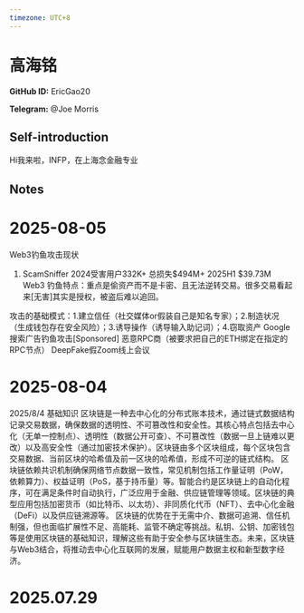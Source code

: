 ```yaml
---
timezone: UTC+8
---
```


# 高海铭

**GitHub ID:** EricGao20

**Telegram:** @Joe Morris

## Self-introduction

Hi我来啦，INFP，在上海念金融专业

## Notes

<!-- Content_START -->
# 2025-08-05

Web3钓鱼攻击现状
1.	ScamSniffer 2024受害用户332K+ 总损失$494M+  2025H1 $39.73M 
Web3 钓鱼特点：重点是偷资产而不是卡密、且无法逆转交易。很多交易看起来[无害]其实是授权，被盗后难以追回。
 
攻击的基础模式：1.建立信任（社交媒体or假装自己是知名专家）；2.制造状况（生成钱包存在安全风险）；3.诱导操作（诱导输入助记词）；4.窃取资产
Google搜索广告钓鱼攻击[Sponsored]
恶意RPC商（被要求把自己的ETH绑定在指定的RPC节点）
DeepFake假Zoom线上会议

# 2025-08-04

2025/8/4 基础知识
区块链是一种去中心化的分布式账本技术，通过链式数据结构记录交易数据，确保数据的透明性、不可篡改性和安全性。其核心特点包括去中心化（无单一控制点）、透明性（数据公开可查）、不可篡改性（数据一旦上链难以更改）以及高安全性（通过加密技术保护）。区块链由多个区块组成，每个区块包含交易数据、当前区块的哈希值及前一区块的哈希值，形成不可逆的链式结构。
区块链依赖共识机制确保网络节点数据一致性，常见机制包括工作量证明（PoW，依赖算力）、权益证明（PoS，基于持币量）等。智能合约是区块链上的自动化程序，可在满足条件时自动执行，广泛应用于金融、供应链管理等领域。区块链的典型应用包括加密货币（如比特币、以太坊）、非同质化代币（NFT）、去中心化金融（DeFi）以及供应链溯源等。
区块链的优势在于无需中介、数据可追溯、信任机制强，但也面临扩展性不足、高能耗、监管不确定等挑战。私钥、公钥、加密钱包等是使用区块链的基础知识，理解这些有助于安全参与区块链生态。未来，区块链与Web3结合，将推动去中心化互联网的发展，赋能用户数据主权和新型数字经济。


# 2025.07.29


<!-- Content_END -->
